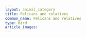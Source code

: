 ```yaml
---
layout: animal_category
title: Pelicans and relatives
common_name: Pelicans and relatives
type: Bird
article_images: 
---
```


